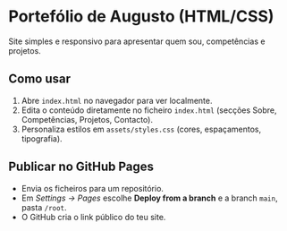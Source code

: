 # Portefólio de Augusto (HTML/CSS)
Site simples e responsivo para apresentar quem sou, competências e projetos.

## Como usar
1) Abre `index.html` no navegador para ver localmente.
2) Edita o conteúdo diretamente no ficheiro `index.html` (secções Sobre, Competências, Projetos, Contacto).
3) Personaliza estilos em `assets/styles.css` (cores, espaçamentos, tipografia).

## Publicar no GitHub Pages
- Envia os ficheiros para um repositório.
- Em *Settings → Pages* escolhe **Deploy from a branch** e a branch `main`, pasta `/root`.
- O GitHub cria o link público do teu site.


